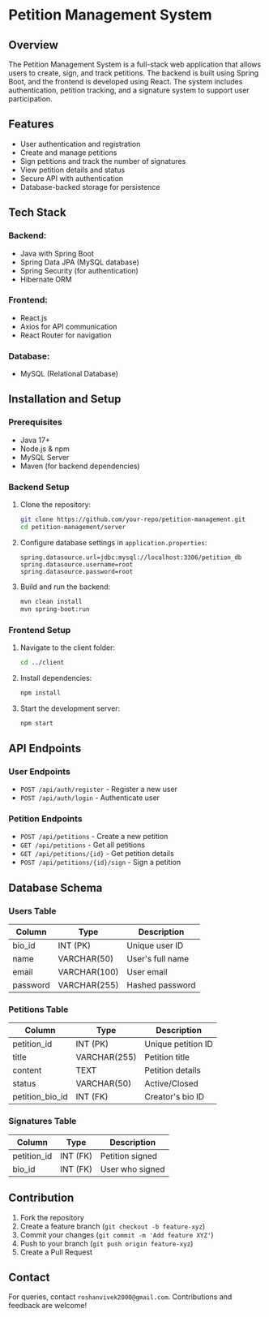 # Petition Management System

## Overview
The Petition Management System is a full-stack web application that allows users to create, sign, and track petitions. The backend is built using Spring Boot, and the frontend is developed using React. The system includes authentication, petition tracking, and a signature system to support user participation.

## Features
- User authentication and registration
- Create and manage petitions
- Sign petitions and track the number of signatures
- View petition details and status
- Secure API with authentication
- Database-backed storage for persistence

## Tech Stack
### Backend:
- Java with Spring Boot
- Spring Data JPA (MySQL database)
- Spring Security (for authentication)
- Hibernate ORM

### Frontend:
- React.js
- Axios for API communication
- React Router for navigation

### Database:
- MySQL (Relational Database)

## Installation and Setup
### Prerequisites
- Java 17+
- Node.js & npm
- MySQL Server
- Maven (for backend dependencies)

### Backend Setup
1. Clone the repository:
   ```sh
   git clone https://github.com/your-repo/petition-management.git
   cd petition-management/server
   ```
2. Configure database settings in `application.properties`:
   ```properties
   spring.datasource.url=jdbc:mysql://localhost:3306/petition_db
   spring.datasource.username=root
   spring.datasource.password=root
   ```
3. Build and run the backend:
   ```sh
   mvn clean install
   mvn spring-boot:run
   ```

### Frontend Setup
1. Navigate to the client folder:
   ```sh
   cd ../client
   ```
2. Install dependencies:
   ```sh
   npm install
   ```
3. Start the development server:
   ```sh
   npm start
   ```

## API Endpoints
### User Endpoints
- `POST /api/auth/register` - Register a new user
- `POST /api/auth/login` - Authenticate user

### Petition Endpoints
- `POST /api/petitions` - Create a new petition
- `GET /api/petitions` - Get all petitions
- `GET /api/petitions/{id}` - Get petition details
- `POST /api/petitions/{id}/sign` - Sign a petition

## Database Schema
### Users Table
| Column      | Type         | Description        |
|------------|-------------|--------------------|
| bio_id     | INT (PK)    | Unique user ID    |
| name       | VARCHAR(50) | User's full name  |
| email      | VARCHAR(100)| User email        |
| password   | VARCHAR(255)| Hashed password   |

### Petitions Table
| Column         | Type         | Description          |
|---------------|-------------|----------------------|
| petition_id   | INT (PK)    | Unique petition ID  |
| title         | VARCHAR(255)| Petition title      |
| content       | TEXT        | Petition details    |
| status        | VARCHAR(50) | Active/Closed       |
| petition_bio_id | INT (FK)   | Creator's bio ID    |

### Signatures Table
| Column    | Type  | Description        |
|----------|------|------------------|
| petition_id | INT (FK) | Petition signed  |
| bio_id      | INT (FK) | User who signed  |

## Contribution
1. Fork the repository
2. Create a feature branch (`git checkout -b feature-xyz`)
3. Commit your changes (`git commit -m 'Add feature XYZ'`)
4. Push to your branch (`git push origin feature-xyz`)
5. Create a Pull Request

## Contact
For queries, contact `roshanvivek2000@gmail.com`. Contributions and feedback are welcome!

